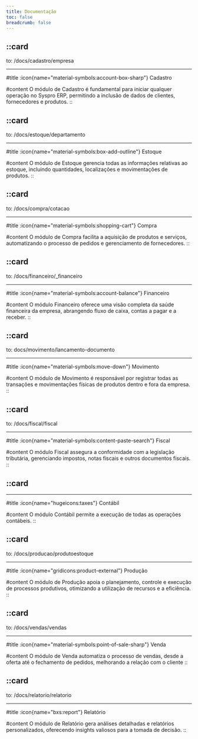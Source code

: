 ```yaml
---
title: Documentação
toc: false
breadcrumb: false
---
```


::card
---
to: /docs/cadastro/empresa

---
#title
:icon{name="material-symbols:account-box-sharp"} Cadastro

#content
O módulo de Cadastro é fundamental para iniciar qualquer operação no Syspro ERP, permitindo a inclusão de dados de clientes, fornecedores e produtos.
::

::card
---
to: /docs/estoque/departamento

---
#title
:icon{name="material-symbols:box-add-outline"} Estoque

#content
O módulo de Estoque gerencia todas as informações relativas ao estoque, incluindo quantidades, localizações e movimentações de produtos.
::

::card
---
to: /docs/compra/cotacao

---
#title
:icon{name="material-symbols:shopping-cart"} Compra

#content
O módulo de Compra facilita a aquisição de produtos e serviços, automatizando o processo de pedidos e gerenciamento de fornecedores.
::

::card
---
to: /docs/financeiro/_financeiro

---
#title
:icon{name="material-symbols:account-balance"} Financeiro

#content
O módulo Financeiro oferece uma visão completa da saúde financeira da empresa, abrangendo fluxo de caixa, contas a pagar e a receber.
::

::card
---
to: docs/movimento/lancamento-documento

---
#title
:icon{name="material-symbols:move-down"} Movimento

#content
O módulo de Movimento é responsável por registrar todas as transações e movimentações físicas de produtos dentro e fora da empresa.
::

::card
---
to: /docs/fiscal/fiscal

---
#title
:icon{name="material-symbols:content-paste-search"} Fiscal

#content
O módulo Fiscal assegura a conformidade com a legislação tributária, gerenciando impostos, notas fiscais e outros documentos fiscais.
::

::card
---

---
#title
:icon{name="hugeicons:taxes"} Contábil

#content
O módulo Contábil permite a execução de todas as operações contábeis.
::

::card
---
to: /docs/producao/produtoestoque

---
#title
:icon{name="gridicons:product-external"} Produção

#content
O módulo de Produção apoia o planejamento, controle e execução de processos produtivos, otimizando a utilização de recursos e a eficiência.
::

::card
---
to: /docs/vendas/vendas

---
#title
:icon{name="material-symbols:point-of-sale-sharp"} Venda

#content
O módulo de Venda automatiza o processo de vendas, desde a oferta até o fechamento de pedidos, melhorando a relação com o cliente
::

::card
---
to: /docs/relatorio/relatorio

---
#title
:icon{name="bxs:report"} Relatório

#content
O módulo de Relatório gera análises detalhadas e relatórios personalizados, oferecendo insights valiosos para a tomada de decisão.
::
